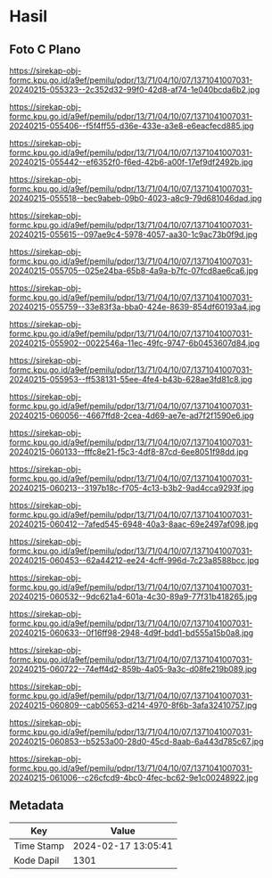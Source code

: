 # Hasil

## Foto C Plano

https://sirekap-obj-formc.kpu.go.id/a9ef/pemilu/pdpr/13/71/04/10/07/1371041007031-20240215-055323--2c352d32-99f0-42d8-af74-1e040bcda6b2.jpg

https://sirekap-obj-formc.kpu.go.id/a9ef/pemilu/pdpr/13/71/04/10/07/1371041007031-20240215-055406--f5f4ff55-d36e-433e-a3e8-e6eacfecd885.jpg

https://sirekap-obj-formc.kpu.go.id/a9ef/pemilu/pdpr/13/71/04/10/07/1371041007031-20240215-055442--ef6352f0-f6ed-42b6-a00f-17ef9df2492b.jpg

https://sirekap-obj-formc.kpu.go.id/a9ef/pemilu/pdpr/13/71/04/10/07/1371041007031-20240215-055518--bec9abeb-09b0-4023-a8c9-79d681046dad.jpg

https://sirekap-obj-formc.kpu.go.id/a9ef/pemilu/pdpr/13/71/04/10/07/1371041007031-20240215-055615--097ae9c4-5978-4057-aa30-1c9ac73b0f9d.jpg

https://sirekap-obj-formc.kpu.go.id/a9ef/pemilu/pdpr/13/71/04/10/07/1371041007031-20240215-055705--025e24ba-65b8-4a9a-b7fc-07fcd8ae6ca6.jpg

https://sirekap-obj-formc.kpu.go.id/a9ef/pemilu/pdpr/13/71/04/10/07/1371041007031-20240215-055759--33e83f3a-bba0-424e-8639-854df60193a4.jpg

https://sirekap-obj-formc.kpu.go.id/a9ef/pemilu/pdpr/13/71/04/10/07/1371041007031-20240215-055902--0022546a-11ec-49fc-9747-6b0453607d84.jpg

https://sirekap-obj-formc.kpu.go.id/a9ef/pemilu/pdpr/13/71/04/10/07/1371041007031-20240215-055953--ff538131-55ee-4fe4-b43b-628ae3fd81c8.jpg

https://sirekap-obj-formc.kpu.go.id/a9ef/pemilu/pdpr/13/71/04/10/07/1371041007031-20240215-060056--4667ffd8-2cea-4d69-ae7e-ad7f2f1590e6.jpg

https://sirekap-obj-formc.kpu.go.id/a9ef/pemilu/pdpr/13/71/04/10/07/1371041007031-20240215-060133--fffc8e21-f5c3-4df8-87cd-6ee8051f98dd.jpg

https://sirekap-obj-formc.kpu.go.id/a9ef/pemilu/pdpr/13/71/04/10/07/1371041007031-20240215-060213--3197b18c-f705-4c13-b3b2-9ad4cca9293f.jpg

https://sirekap-obj-formc.kpu.go.id/a9ef/pemilu/pdpr/13/71/04/10/07/1371041007031-20240215-060412--7afed545-6948-40a3-8aac-69e2497af098.jpg

https://sirekap-obj-formc.kpu.go.id/a9ef/pemilu/pdpr/13/71/04/10/07/1371041007031-20240215-060453--62a44212-ee24-4cff-996d-7c23a8588bcc.jpg

https://sirekap-obj-formc.kpu.go.id/a9ef/pemilu/pdpr/13/71/04/10/07/1371041007031-20240215-060532--9dc621a4-601a-4c30-89a9-77f31b418265.jpg

https://sirekap-obj-formc.kpu.go.id/a9ef/pemilu/pdpr/13/71/04/10/07/1371041007031-20240215-060633--0f16ff98-2948-4d9f-bdd1-bd555a15b0a8.jpg

https://sirekap-obj-formc.kpu.go.id/a9ef/pemilu/pdpr/13/71/04/10/07/1371041007031-20240215-060722--74eff4d2-859b-4a05-9a3c-d08fe219b089.jpg

https://sirekap-obj-formc.kpu.go.id/a9ef/pemilu/pdpr/13/71/04/10/07/1371041007031-20240215-060809--cab05653-d214-4970-8f6b-3afa32410757.jpg

https://sirekap-obj-formc.kpu.go.id/a9ef/pemilu/pdpr/13/71/04/10/07/1371041007031-20240215-060853--b5253a00-28d0-45cd-8aab-6a443d785c67.jpg

https://sirekap-obj-formc.kpu.go.id/a9ef/pemilu/pdpr/13/71/04/10/07/1371041007031-20240215-061006--c26cfcd9-4bc0-4fec-bc62-9e1c00248922.jpg


## Metadata

| Key        | Value               |
| ---------- | ------------------- |
| Time Stamp | 2024-02-17 13:05:41 |
| Kode Dapil | 1301                |




